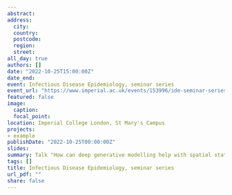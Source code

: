 ```yaml
---
abstract: 
address:
  city: 
  country: 
  postcode: 
  region: 
  street: 
all_day: true
authors: []
date: "2022-10-25T15:00:00Z"
date_end: 
event: Infectious Disease Epidemiology, seminar series
event_url: "https://www.imperial.ac.uk/events/153996/ide-seminar-series-dr-elizaveta-semenova/"
featured: false
image:
  caption: 
  focal_point: 
location: Imperial College London, St Mary's Campus
projects:
- example
publishDate: "2022-10-25T00:00:00Z"
slides: 
summary: Talk "How can deep generative modelling help with spatial statistics?"
tags: []
title: Infectious Disease Epidemiology, seminar series
url_pdf: ""
share: false
---
```

